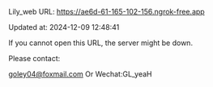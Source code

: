 Lily_web URL: https://ae6d-61-165-102-156.ngrok-free.app

Updated at: 2024-12-09 12:48:41

If you cannot open this URL, the server might be down.

Please contact: 

goley04@foxmail.com Or Wechat:GL_yeaH